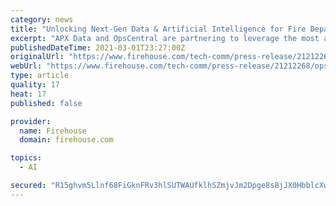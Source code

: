 ```yaml
---
category: news
title: "Unlocking Next-Gen Data & Artificial Intelligence for Fire Department"
excerpt: "APX Data and OpsCentral are partnering to leverage the most advanced technology ever delivered to fire departments in North America."
publishedDateTime: 2021-03-01T23:27:00Z
originalUrl: "https://www.firehouse.com/tech-comm/press-release/21212268/opscentral-unlocking-nextgen-data-artificial-intelligence-for-fire-department"
webUrl: "https://www.firehouse.com/tech-comm/press-release/21212268/opscentral-unlocking-nextgen-data-artificial-intelligence-for-fire-department"
type: article
quality: 17
heat: 17
published: false

provider:
  name: Firehouse
  domain: firehouse.com

topics:
  - AI

secured: "R15ghvm5Llnf68FiGknFRv3hlSUTWAUfklhSZmjvJm2Dpge8s8jJX0HbblcXw2ux9Dw7C0yMoNDyvvbLgkkXX5cGKohEVMeluWh+cKehm1p39GKxrK/YXGJn+Szol12GBMxmVMGgJFyEL081rFnr3jVvKR6syyEaa2ZgVBgxBiNTVzQJcghVwrUU6gl2g7hAsL/nM/WOobLBxdasza1HaOMt02nfwnCPKt0Wle8UFPkXZVPeu36IzolFlbzihyFAkikOuJELEimJtVnFEwaB7QiAE6eCgcGjYZlCSqy5O5DjGGJOv5lpPc5aALrFAu2r9SDgBaoRJucRUhtAjGLMh9cHHIYTLABQNO/PEQSdi0k=;eJLNb7iPcDiyomt5emK5XA=="
---
```


